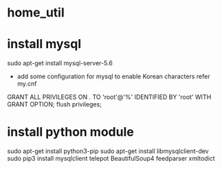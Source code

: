 # home_util

# install mysql
sudo apt-get install mysql-server-5.6
* add some configuration for mysql to enable Korean characters
refer my.cnf

GRANT ALL PRIVILEGES ON *.* TO 'root'@'%' IDENTIFIED BY 'root' WITH GRANT OPTION;
flush privileges;

# install python module
sudo apt-get install python3-pip
sudo apt-get install libmysqlclient-dev
sudo pip3 install mysqlclient telepot BeautifulSoup4 feedparser xmltodict

